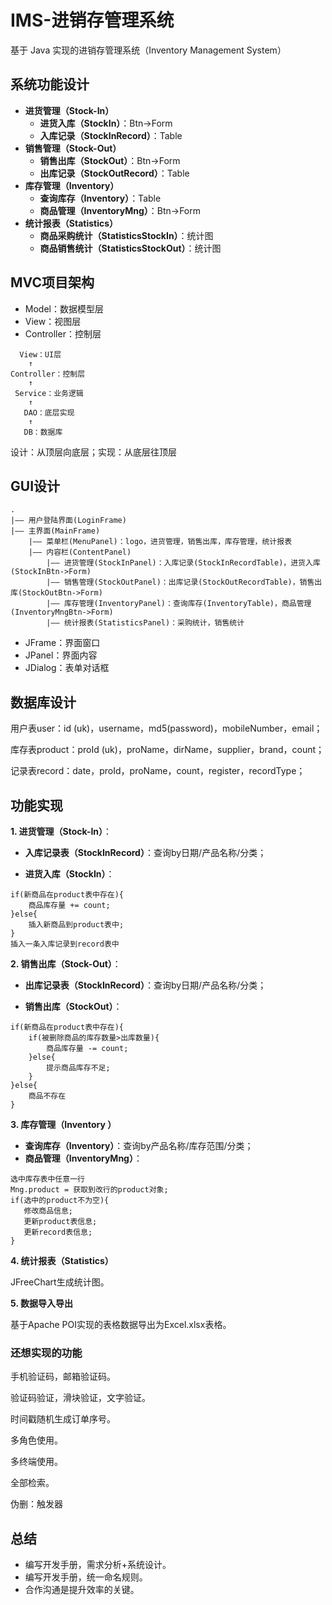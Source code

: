 # IMS-进销存管理系统
基于 Java 实现的进销存管理系统（Inventory Management System）

## 系统功能设计

- **进货管理（Stock-In）**
  - **进货入库（StockIn）**：Btn->Form
  - **入库记录（StockInRecord）**：Table
- **销售管理（Stock-Out）**
  - **销售出库（StockOut）**：Btn->Form
  - **出库记录（StockOutRecord）**：Table
- **库存管理（Inventory）**
  - **查询库存（Inventory）**：Table
  - **商品管理（InventoryMng）**：Btn->Form
- **统计报表（Statistics）**
  - **商品采购统计（StatisticsStockIn）**：统计图
  - **商品销售统计（StatisticsStockOut）**：统计图

## MVC项目架构

- Model：数据模型层
- View：视图层
- Controller：控制层

```
  View：UI层
    ↑
Controller：控制层
    ↑
 Service：业务逻辑
    ↑
   DAO：底层实现
    ↑
   DB：数据库
```

设计：从顶层向底层；实现：从底层往顶层

## GUI设计

```
.
|—— 用户登陆界面(LoginFrame)
|—— 主界面(MainFrame)
	|—— 菜单栏(MenuPanel)：logo，进货管理，销售出库，库存管理，统计报表
	|—— 内容栏(ContentPanel)
		|—— 进货管理(StockInPanel)：入库记录(StockInRecordTable)，进货入库(StockInBtn->Form)
		|—— 销售管理(StockOutPanel)：出库记录(StockOutRecordTable)，销售出库(StockOutBtn->Form)
		|—— 库存管理(InventoryPanel)：查询库存(InventoryTable)，商品管理(InventoryMngBtn->Form)
		|—— 统计报表(StatisticsPanel)：采购统计，销售统计
```

- JFrame：界面窗口
- JPanel：界面内容
- JDialog：表单对话框

## 数据库设计

用户表user：id (uk)，username，md5(password)，mobileNumber，email；

库存表product：proId (uk)，proName，dirName，supplier，brand，count；

记录表record：date，proId，proName，count，register，recordType；

## 功能实现

**1. 进货管理（Stock-In）**：

- **入库记录表（StockInRecord）**：查询by日期/产品名称/分类；

- **进货入库（StockIn）**：

```
if(新商品在product表中存在){
    商品库存量 += count;
}else{
    插入新商品到product表中;
}
插入一条入库记录到record表中
```

**2. 销售出库（Stock-Out）**：

- **出库记录表（StockInRecord）**：查询by日期/产品名称/分类；

- **销售出库（StockOut）**：

```
if(新商品在product表中存在){
    if(被删除商品的库存数量>出库数量){
        商品库存量 -= count;
    }else{
        提示商品库存不足;
    }
}else{
    商品不存在
}
```

**3. 库存管理（Inventory ）**

- **查询库存（Inventory）**：查询by产品名称/库存范围/分类；
- **商品管理（InventoryMng）**：

```
选中库存表中任意一行
Mng.product = 获取到改行的product对象;
if(选中的product不为空){
   修改商品信息;
   更新product表信息;
   更新record表信息;
}
```

**4. 统计报表（Statistics）**

JFreeChart生成统计图。

**5. 数据导入导出**

基于Apache POI实现的表格数据导出为Excel.xlsx表格。



### 还想实现的功能

手机验证码，邮箱验证码。

验证码验证，滑块验证，文字验证。

时间戳随机生成订单序号。

多角色使用。

多终端使用。

全部检索。

伪删：触发器

## 总结

- 编写开发手册，需求分析+系统设计。
- 编写开发手册，统一命名规则。
- 合作沟通是提升效率的关键。